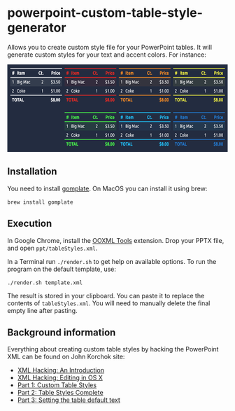 # powerpoint-custom-table-style-generator

Allows you to create custom style file for your PowerPoint tables. It will generate custom styles for your text and accent colors. For instance:

<img src="./example.png" height="200">

## Installation

You need to install [gomplate](https://docs.gomplate.ca/installing/). On MacOS you can install it using brew:
````
brew install gomplate
````

## Execution

In Google Chrome, install the [OOXML Tools](https://chrome.google.com/webstore/detail/ooxml-tools/bjmmjfdegplhkefakjkccocjanekbapn) extension. Drop your PPTX file, and open `ppt/tableStyles.xml`.

In a Terminal run `./render.sh` to get help on available options. To run the program on the default template, use:
````
./render.sh template.xml
````

The result is stored in your clipboard. You can paste it to replace the contents of `tableStyles.xml`. You will need to manually delete the final empty line after pasting.

## Background information

Everything about creating custom table styles by hacking the PowerPoint XML can be found on John Korchok site:

- [XML Hacking: An Introduction](http://www.brandwares.com/bestpractices/2015/02/xml-hacking-an-introduction/)
- [XML Hacking: Editing in OS X](http://www.brandwares.com/bestpractices/2015/11/xml-hacking-editing-in-os-x/)
- [Part 1: Custom Table Styles](http://www.brandwares.com/bestpractices/2015/07/xml-hacking-custom-table-styles/)
- [Part 2: Table Styles Complete](http://www.brandwares.com/bestpractices/2015/08/xml-hacking-table-styles-complete/)
- [Part 3: Setting the table default text](http://www.brandwares.com/bestpractices/2015/03/xml-hacking-default-table-text/)
